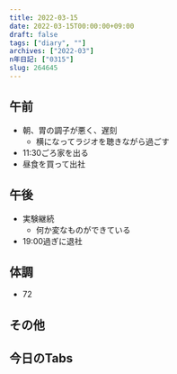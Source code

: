 ```yaml
---
title: 2022-03-15
date: 2022-03-15T00:00:00+09:00
draft: false
tags: ["diary", ""]
archives: ["2022-03"]
n年日記: ["0315"]
slug: 264645
---
```

## 午前
- 朝、胃の調子が悪く、遅刻
  - 横になってラジオを聴きながら過ごす
- 11:30ごろ家を出る
- 昼食を買って出社
## 午後
- 実験継続
  - 何か変なものができている
- 19:00過ぎに退社
## 体調
- 72
## その他
## 今日のTabs